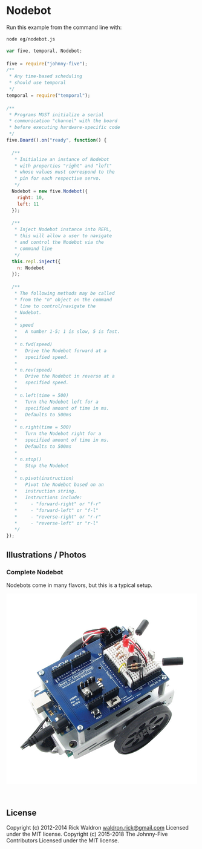 <!--remove-start-->

# Nodebot

<!--remove-end-->








Run this example from the command line with:
```bash
node eg/nodebot.js
```


```javascript
var five, temporal, Nodebot;

five = require("johnny-five");
/**
 * Any time-based scheduling
 * should use temporal
 */
temporal = require("temporal");

/**
 * Programs MUST initialize a serial
 * communication "channel" with the board
 * before executing hardware-specific code
 */
five.Board().on("ready", function() {

  /**
   * Initialize an instance of Nodebot
   * with properties "right" and "left"
   * whose values must correspond to the
   * pin for each respective servo.
   */
  Nodebot = new five.Nodebot({
    right: 10,
    left: 11
  });

  /**
   * Inject Nodebot instance into REPL,
   * this will allow a user to navigate
   * and control the Nodebot via the
   * command line
   */
  this.repl.inject({
    n: Nodebot
  });

  /**
   * The following methods may be called
   * from the "n" object on the command
   * line to control/navigate the
   * Nodebot.
   *
   * speed
   *   A number 1-5; 1 is slow, 5 is fast.
   *
   * n.fwd(speed)
   *   Drive the Nodebot forward at a
   *   specified speed.
   *
   * n.rev(speed)
   *   Drive the Nodebot in reverse at a
   *   specified speed.
   *
   * n.left(time = 500)
   *   Turn the Nodebot left for a
   *   specified amount of time in ms.
   *   Defaults to 500ms
   *
   * n.right(time = 500)
   *   Turn the Nodebot right for a
   *   specified amount of time in ms.
   *   Defaults to 500ms
   *
   * n.stop()
   *   Stop the Nodebot
   *
   * n.pivot(instruction)
   *   Pivot the Nodebot based on an
   *   instruction string.
   *   Instructions include:
   *     - "forward-right" or "f-r"
   *     - "forward-left" or "f-l"
   *     - "reverse-right" or "r-r"
   *     - "reverse-left" or "r-l"
   */
});

```


## Illustrations / Photos


### Complete Nodebot


Nodebots come in many flavors, but this is a typical setup.


![docs/images/nodebot.png](images/nodebot.png)  






&nbsp;

<!--remove-start-->

## License
Copyright (c) 2012-2014 Rick Waldron <waldron.rick@gmail.com>
Licensed under the MIT license.
Copyright (c) 2015-2018 The Johnny-Five Contributors
Licensed under the MIT license.

<!--remove-end-->
